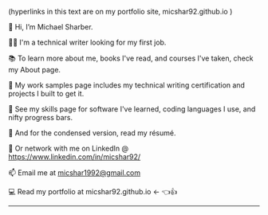 (hyperlinks in this text are on my portfolio site, micshar92.github.io  )

🚩 Hi, I’m Michael Sharber.

🕵️‍♂️ I'm a technical writer looking for my first job.

📚 To learn more about me, books I've read, and courses I've taken, check my About page.

🧶 My work samples page includes my technical writing certification and projects I built to get it.

🌱 See my skills page for software I've learned, coding languages I use, and nifty progress bars.

📄 And for the condensed version, read my résumé.

🔌 Or network with me on LinkedIn @ https://www.linkedin.com/in/micshar92/

📫 Email me at micshar1992@gmail.com

💻 Read my portfolio at micshar92.github.io   <- 👈👍

---
